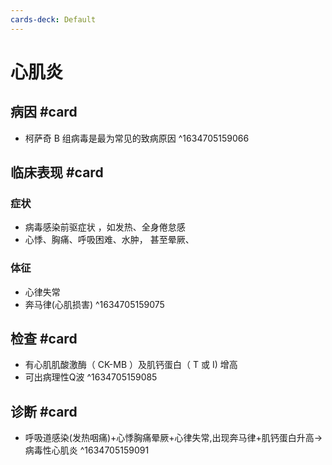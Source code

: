 ```yaml
---
cards-deck: Default
---
```


# 心肌炎

## 病因 #card 
- 柯萨奇 B 组病毒是最为常见的致病原因
^1634705159066

## 临床表现 #card 
### 症状
- 病毒感染前驱症状 ，如发热、全身倦怠感
- 心悸、胸痛、呼吸困难、水肿， 甚至晕厥、
### 体征
- 心律失常
- 奔马律(心肌损害)
^1634705159075

## 检查 #card 
- 有心肌肌酸激酶（ CK-MB ）及肌钙蛋白（ T 或 I) 增高
- 可出病理性Q波
^1634705159085

## 诊断 #card 
- 呼吸道感染(发热咽痛)+心悸胸痛晕厥+心律失常,出现奔马律+肌钙蛋白升高->病毒性心肌炎
^1634705159091

